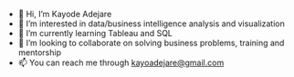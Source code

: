 - 👋 Hi, I’m Kayode Adejare
- 👀 I’m interested in data/business intelligence analysis and visualization
- 🌱 I’m currently learning Tableau and SQL
- 💞️ I’m looking to collaborate on solving business problems, training and mentorship
- 📫 You can reach me through kayoadejare@gmail.com

<!---
kay4mercy/kay4mercy is a ✨ special ✨ repository because its `README.md` (this file) appears on your GitHub profile.
You can click the Preview link to take a look at your changes.
--->
